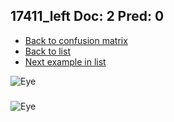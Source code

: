 ## 17411_left Doc: 2 Pred: 0
- [Back to confusion matrix](https://github.com/juliandewit/kaggle_retinopathy/blob/master/matrix.md)
- [Back to list](https://github.com/juliandewit/kaggle_retinopathy/blob/master/lists/20/list.md)
- [Next example in list](https://github.com/juliandewit/kaggle_retinopathy/blob/master/lists/20/17/17550_left.md)

![Eye](https://retinopaty.blob.core.windows.net/size1024/17411_left_2.jpeg)

### 

![Eye]()
